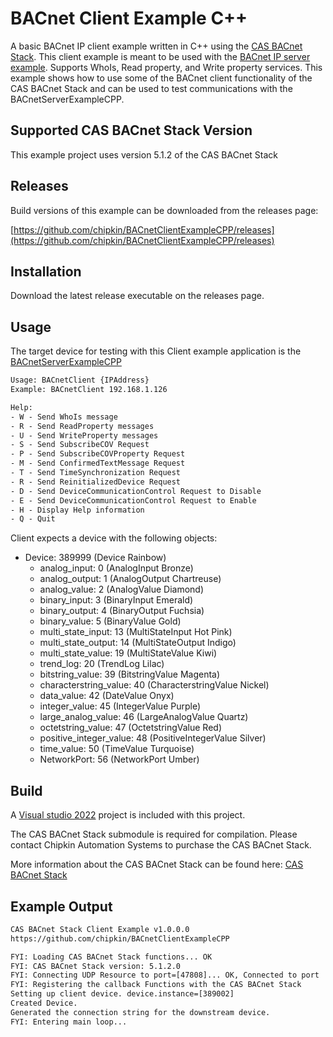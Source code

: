 # BACnet Client Example C++

A basic BACnet IP client example written in C++ using the [CAS BACnet Stack](https://store.chipkin.com/services/stacks/bacnet-stack). This client example is meant to be used with the [BACnet IP server example](https://github.com/chipkin/BACnetServerExampleCPP). Supports WhoIs, Read property, and Write property services.
This example shows how to use some of the BACnet client functionality of the CAS BACnet Stack and can be used to test communications with the BACnetServerExampleCPP.

## Supported CAS BACnet Stack Version

This example project uses version 5.1.2 of the CAS BACnet Stack

## Releases

Build versions of this example can be downloaded from the releases page:

[https://github.com/chipkin/BACnetClientExampleCPP/releases](https://github.com/chipkin/BACnetClientExampleCPP/releases)

## Installation

Download the latest release executable on the releases page.

## Usage

The target device for testing with this Client example application is the [BACnetServerExampleCPP](https://github.com/chipkin/BACnetServerExampleCPP)

```txt
Usage: BACnetClient {IPAddress}
Example: BACnetClient 192.168.1.126

Help:
- W - Send WhoIs message
- R - Send ReadProperty messages
- U - Send WriteProperty messages
- S - Send SubscribeCOV Request
- P - Send SubscribeCOVProperty Request
- M - Send ConfirmedTextMessage Request
- T - Send TimeSynchronization Request
- R - Send ReinitializedDevice Request
- D - Send DeviceCommunicationControl Request to Disable
- E - Send DeviceCommunicationControl Request to Enable
- H - Display Help information
- Q - Quit
```
Client expects a device with the following objects:

- Device: 389999 (Device Rainbow)
  - analog_input: 0            (AnalogInput Bronze)
  - analog_output: 1           (AnalogOutput Chartreuse)
  - analog_value: 2            (AnalogValue Diamond)
  - binary_input: 3            (BinaryInput Emerald)
  - binary_output: 4           (BinaryOutput Fuchsia)
  - binary_value: 5            (BinaryValue Gold)
  - multi_state_input: 13      (MultiStateInput Hot Pink)
  - multi_state_output: 14     (MultiStateOutput Indigo)
  - multi_state_value: 19      (MultiStateValue Kiwi)
  - trend_log: 20              (TrendLog Lilac)
  - bitstring_value: 39        (BitstringValue Magenta)
  - characterstring_value: 40  (CharacterstringValue Nickel)
  - data_value: 42             (DateValue Onyx)
  - integer_value: 45          (IntegerValue Purple)
  - large_analog_value: 46     (LargeAnalogValue Quartz)
  - octetstring_value: 47      (OctetstringValue Red)
  - positive_integer_value: 48 (PositiveIntegerValue Silver)
  - time_value: 50             (TimeValue Turquoise)
  - NetworkPort: 56            (NetworkPort Umber)

## Build

A [Visual studio 2022](https://visualstudio.microsoft.com/downloads/) project is included with this project. 

The CAS BACnet Stack submodule is required for compilation. Please contact Chipkin Automation Systems to purchase the CAS BACnet Stack.

More information about the CAS BACnet Stack can be found here: [CAS BACnet Stack](https://store.chipkin.com/services/stacks/bacnet-stack)

## Example Output
```txt
CAS BACnet Stack Client Example v1.0.0.0
https://github.com/chipkin/BACnetClientExampleCPP

FYI: Loading CAS BACnet Stack functions... OK
FYI: CAS BACnet Stack version: 5.1.2.0
FYI: Connecting UDP Resource to port=[47808]... OK, Connected to port
FYI: Registering the callback Functions with the CAS BACnet Stack
Setting up client device. device.instance=[389002]
Created Device.
Generated the connection string for the downstream device.
FYI: Entering main loop...
```